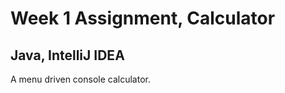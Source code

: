 Week 1 Assignment, Calculator
========================
Java, IntelliJ IDEA
------------------------------------------------

A menu driven console calculator.

